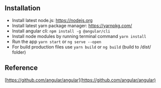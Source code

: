 ## Installation

* Install latest node.js: https://nodejs.org​
* Install latest yarn package manager: https://yarnpkg.com/​
* Install angular cli: `npm install -g @angular/cli`
* Install node modules by running terminal command `yarn install`
* Run the app `yarn start` or `ng serve --open`
* For build production files use `yarn build` or `ng build` (build to /dist/ folder)

## Reference

[https://github.com/angular/angular](https://github.com/angular/angular)